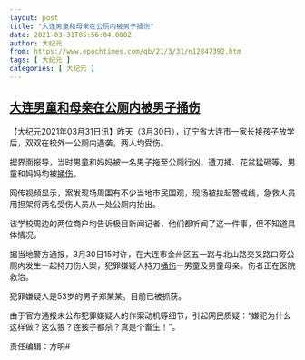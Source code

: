 ```yaml
---
layout: post
title: "大连男童和母亲在公厕内被男子捅伤"
date: 2021-03-31T05:56:04.000Z
author: 大纪元
from: https://www.epochtimes.com/gb/21/3/31/n12847392.htm
tags: [ 大纪元 ]
categories: [ 大纪元 ]
---
```

<!--1617170164000-->
[大连男童和母亲在公厕内被男子捅伤](https://www.epochtimes.com/gb/21/3/31/n12847392.htm)
------

<div>
<p>【大纪元2021年03月31日讯】昨天（3月30日），辽宁省大连市一家长接孩子放学后，双双在校外一公厕内遇袭，两人均受伤。</p><p>据界面报导，当时男童和妈妈被一名男子拖至公厕行凶，遭刀捅、花盆猛砸等。男童和妈妈均被<a href="https://www.epochtimes.com/gb/tag/%E6%8D%85%E4%BC%A4.html">捅伤</a>。</p><p>网传视频显示，案发现场周围有不少当地市民围观，现场被拉起警戒线，急救人员用担架将两名受伤人员从一处公厕内抬出。</p><p>该学校周边的两位商户均告诉极目新闻记者，他们都听闻了这一件事，但不知道具体情况。</p><p>据当地警方通报，3月30日15时许，在大连市金州区五一路与北山路交叉路口旁公厕内发生一起持刀伤人案，犯罪嫌疑人持刀<a href="https://www.epochtimes.com/gb/tag/%E6%8D%85%E4%BC%A4.html">捅伤</a>一男童及男童母亲。伤者正在医院救治。</p><p>犯罪嫌疑人是53岁的男子郑某某。目前已被抓获。</p><p>由于官方通报未公布犯罪嫌疑人的作案动机等细节，引起网民质疑：“嫌犯为什么这样做？这么狠？连孩子都杀？真是个畜生！”。</p><p>责任编辑：方明#</p>
</div>
